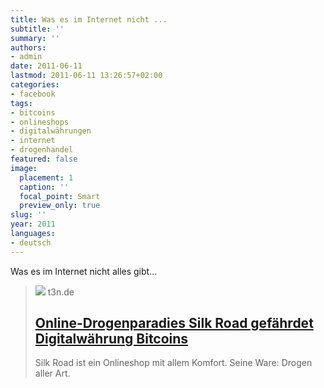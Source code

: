 ```yaml
---
title: Was es im Internet nicht ...
subtitle: ''
summary: ''
authors:
- admin
date: 2011-06-11
lastmod: 2011-06-11 13:26:57+02:00
categories:
- facebook
tags:
- bitcoins
- onlineshops
- digitalwährungen
- internet
- drogenhandel
featured: false
image:
  placement: 1
  caption: ''
  focal_point: Smart
  preview_only: true
slug: ''
year: 2011
languages:
- deutsch
---
```


Was es im Internet nicht alles gibt...
> [![](https://t3n.de/news/wp-content/uploads/2011/06/bitcoin.jpeg)](http://t3n.de/news/silk-road-gefaehrdet-bitcoins-314505/)
> t3n.de
> ## [Online-Drogenparadies Silk Road gefährdet Digitalwährung Bitcoins](http://t3n.de/news/silk-road-gefaehrdet-bitcoins-314505/)
>
>Silk Road ist ein Onlineshop mit allem Komfort. Seine Ware: Drogen aller Art.